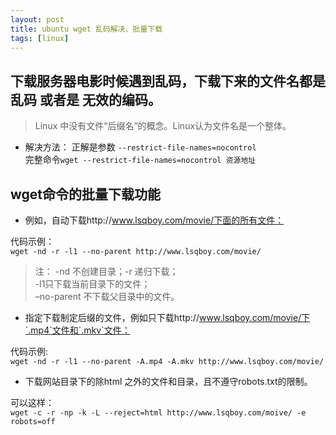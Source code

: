 ```yaml
---
layout: post
title: ubuntu wget 乱码解决、批量下载
tags: [linux]
---
```


## 下载服务器电影时候遇到乱码，下载下来的文件名都是乱码 或者是 无效的编码。

> Linux 中没有文件“后缀名“的概念。Linux认为文件名是一个整体。

* 解决方法：
正解是参数 `--restrict-file-names=nocontrol`    
完整命令`wget --restrict-file-names=nocontrol 资源地址`  

## wget命令的批量下载功能   

* 例如，自动下载http://www.lsqboy.com/movie/下面的所有文件：  

代码示例：  
`wget -nd -r -l1 --no-parent http://www.lsqboy.com/movie/`

>  注：
   -nd 不创建目录；-r 递归下载；  
   -l1只下载当前目录下的文件；  
   –no-parent 不下载父目录中的文件。  

* 指定下载制定后缀的文件，例如只下载http://www.lsqboy.com/movie/下`.mp4`文件和`.mkv`文件：  
 
代码示例:    
`wget -nd -r -l1 --no-parent -A.mp4 -A.mkv http://www.lsqboy.com/movie/`  


* 下载网站目录下的除html 之外的文件和目录，且不遵守robots.txt的限制。  

可以这样：  
`wget -c -r -np -k -L --reject=html http://www.lsqboy.com/moive/ -e robots=off`
 